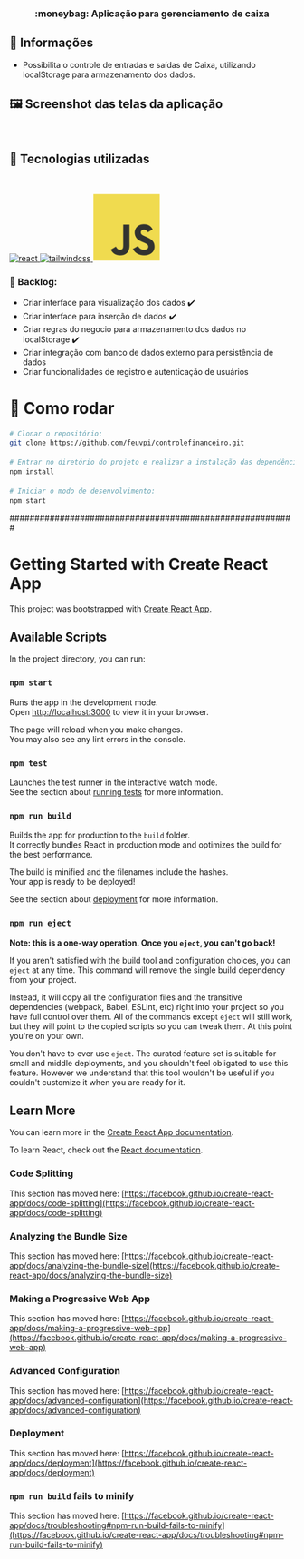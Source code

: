 <h3 align="center">
   :moneybag: Aplicação para gerenciamento de caixa
</h3>

## 🔖 Informações

- Possibilita o controle de entradas e saídas de Caixa, utilizando localStorage para armazenamento dos dados.

## 🖼 Screenshot das telas da aplicação

<img src="docs/public/assets/demo.png" alt="">
<br/>


## 🚀 Tecnologias utilizadas 

<br/>
<p align="left">
  <a href="https://developer.mozilla.org/pt-BR/docs/Web/HTML" target="_blank">
    <img src="https://cdn.jsdelivr.net/gh/devicons/devicon/icons/react/react-original.svg"
    alt="react"
    width="120" height="120"/>
  </a>

  <a href="https://tailwindcss.com/" target="_blank">
    <img src="https://cdn.jsdelivr.net/gh/devicons/devicon/icons/tailwindcss/tailwindcss-original-wordmark.svg"
    alt="tailwindcss"
    width="120" height="120"/>
  </a>
  
  <a href="https://developer.mozilla.org/en-US/docs/Web/JavaScript" target="_blank">
    <img
      src="https://raw.githubusercontent.com/devicons/devicon/master/icons/javascript/javascript-original.svg"
      alt="javascript"
      width="120"
      height="120"
    />
  </a>
</p>


### :memo: Backlog: 
- Criar interface para visualização dos dados :heavy_check_mark:
- Criar interface para inserção de dados :heavy_check_mark:
- Criar regras do negocio para armazenamento dos dados no localStorage :heavy_check_mark:
- Criar integração com banco de dados externo para persistência de dados
- Criar funcionalidades de registro e autenticação de usuários

# 👷 Como rodar

```bash
# Clonar o repositório:
git clone https://github.com/feuvpi/controlefinanceiro.git

# Entrar no diretório do projeto e realizar a instalação das dependências:
npm install

# Iniciar o modo de desenvolvimento:
npm start

```

#########################################################


# Getting Started with Create React App

This project was bootstrapped with [Create React App](https://github.com/facebook/create-react-app).

## Available Scripts

In the project directory, you can run:

### `npm start`

Runs the app in the development mode.\
Open [http://localhost:3000](http://localhost:3000) to view it in your browser.

The page will reload when you make changes.\
You may also see any lint errors in the console.

### `npm test`

Launches the test runner in the interactive watch mode.\
See the section about [running tests](https://facebook.github.io/create-react-app/docs/running-tests) for more information.

### `npm run build`

Builds the app for production to the `build` folder.\
It correctly bundles React in production mode and optimizes the build for the best performance.

The build is minified and the filenames include the hashes.\
Your app is ready to be deployed!

See the section about [deployment](https://facebook.github.io/create-react-app/docs/deployment) for more information.

### `npm run eject`

**Note: this is a one-way operation. Once you `eject`, you can't go back!**

If you aren't satisfied with the build tool and configuration choices, you can `eject` at any time. This command will remove the single build dependency from your project.

Instead, it will copy all the configuration files and the transitive dependencies (webpack, Babel, ESLint, etc) right into your project so you have full control over them. All of the commands except `eject` will still work, but they will point to the copied scripts so you can tweak them. At this point you're on your own.

You don't have to ever use `eject`. The curated feature set is suitable for small and middle deployments, and you shouldn't feel obligated to use this feature. However we understand that this tool wouldn't be useful if you couldn't customize it when you are ready for it.

## Learn More

You can learn more in the [Create React App documentation](https://facebook.github.io/create-react-app/docs/getting-started).

To learn React, check out the [React documentation](https://reactjs.org/).

### Code Splitting

This section has moved here: [https://facebook.github.io/create-react-app/docs/code-splitting](https://facebook.github.io/create-react-app/docs/code-splitting)

### Analyzing the Bundle Size

This section has moved here: [https://facebook.github.io/create-react-app/docs/analyzing-the-bundle-size](https://facebook.github.io/create-react-app/docs/analyzing-the-bundle-size)

### Making a Progressive Web App

This section has moved here: [https://facebook.github.io/create-react-app/docs/making-a-progressive-web-app](https://facebook.github.io/create-react-app/docs/making-a-progressive-web-app)

### Advanced Configuration

This section has moved here: [https://facebook.github.io/create-react-app/docs/advanced-configuration](https://facebook.github.io/create-react-app/docs/advanced-configuration)

### Deployment

This section has moved here: [https://facebook.github.io/create-react-app/docs/deployment](https://facebook.github.io/create-react-app/docs/deployment)

### `npm run build` fails to minify

This section has moved here: [https://facebook.github.io/create-react-app/docs/troubleshooting#npm-run-build-fails-to-minify](https://facebook.github.io/create-react-app/docs/troubleshooting#npm-run-build-fails-to-minify)
